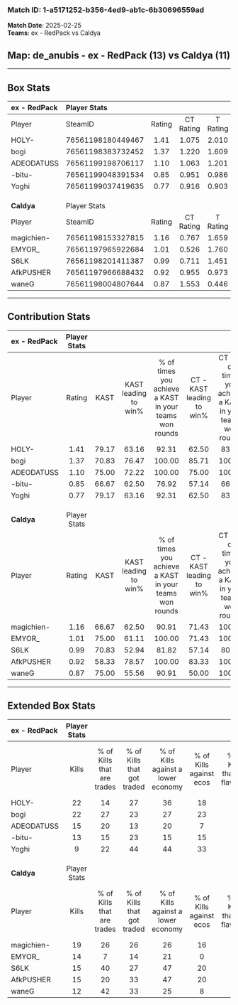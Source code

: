 ### Match ID: 1-a5171252-b356-4ed9-ab1c-6b30696559ad  
**Match Date**: 2025-02-25  
**Teams**: ex - RedPack vs Caldya  

## **Map**: de_anubis - ex - RedPack (13) vs Caldya (11)  
---  

## Box Stats  

| **ex - RedPack** | Player Stats      |        |           |          |       |       |       |         |        |      |     |
| :- | :- | :-: | :-: | :-: | :-: | :-: | :-: | :-: | :-: | :-: | :-: |
| Player           | SteamID           | Rating | CT Rating | T Rating | KAST  |  ADR  | Kills | Assists | Deaths | K/D  | HS% |
| HOLY-            | 76561198180449467 |  1.41  |   1.075   |  2.010   | 79.17 | 102.0 |  22   |    6    |   17   | 1.29 | 68  |
| bogi             | 76561198383732452 |  1.37  |   1.220   |  1.609   | 70.83 | 86.1  |  22   |    3    |   13   | 1.69 | 50  |
| ADEODATUSS       | 76561199198706117 |  1.10  |   1.063   |  1.201   | 75.00 | 69.5  |  15   |    5    |   13   | 1.15 | 73  |
| -bitu-           | 76561199048391534 |  0.85  |   0.951   |  0.986   | 66.67 | 55.0  |  13   |    4    |   16   | 0.81 | 30  |
| Yoghi            | 76561199037419635 |  0.77  |   0.916   |  0.903   | 79.17 | 43.9  |   9   |    6    |   16   | 0.56 | 22  |
|                  |                   |        |           |          |       |       |       |         |        |      |     |
|                  |                   |        |           |          |       |       |       |         |        |      |     |
|                  |                   |        |           |          |       |       |       |         |        |      |     |
| **Caldya**       | Player Stats      |        |           |          |       |       |       |         |        |      |     |
| Player           | SteamID           | Rating | CT Rating | T Rating | KAST  |  ADR  | Kills | Assists | Deaths | K/D  | HS% |
| magichien-       | 76561198153327815 |  1.16  |   0.767   |  1.659   | 66.67 | 82.0  |  19   |    6    |   16   | 1.19 | 47  |
| EMYOR_           | 76561197965922684 |  1.01  |   0.526   |  1.760   | 75.00 | 74.5  |  14   |    8    |   17   | 0.82 | 50  |
| S6LK             | 76561198201411387 |  0.99  |   0.711   |  1.451   | 70.83 | 64.4  |  15   |    5    |   16   | 0.94 | 20  |
| AfkPUSHER        | 76561197966688432 |  0.92  |   0.955   |  0.973   | 58.33 | 66.6  |  15   |    3    |   15   | 1.00 | 66  |
| waneG            | 76561198004807644 |  0.87  |   1.553   |  0.446   | 75.00 | 59.5  |  12   |    3    |   17   | 0.71 | 33  |
---  

## Contribution Stats  

| **ex - RedPack** | Player Stats |       |                      |                                                        |                           |                                                             |                          |                                                            |
| :- | :-: | :-: | :-: | :-: | :-: | :-: | :-: | :-: |
| Player           |    Rating    | KAST  | KAST leading to win% | % of times you achieve a KAST in your teams won rounds | CT - KAST leading to win% | CT - % of times you achieve a KAST in your teams won rounds | T - KAST leading to win% | T - % of times you achieve a KAST in your teams won rounds |
| HOLY-            |     1.41     | 79.17 |        63.16         |                         92.31                          |           62.50           |                            83.33                            |          63.64           |                           100.00                           |
| bogi             |     1.37     | 70.83 |        76.47         |                         100.00                         |           85.71           |                           100.00                            |          70.00           |                           100.00                           |
| ADEODATUSS       |     1.10     | 75.00 |        72.22         |                         100.00                         |           75.00           |                           100.00                            |          70.00           |                           100.00                           |
| -bitu-           |     0.85     | 66.67 |        62.50         |                         76.92                          |           57.14           |                            66.67                            |          66.67           |                           85.71                            |
| Yoghi            |     0.77     | 79.17 |        63.16         |                         92.31                          |           62.50           |                            83.33                            |          63.64           |                           100.00                           |
|                  |              |       |                      |                                                        |                           |                                                             |                          |                                                            |
|                  |              |       |                      |                                                        |                           |                                                             |                          |                                                            |
|                  |              |       |                      |                                                        |                           |                                                             |                          |                                                            |
| **Caldya**       | Player Stats |       |                      |                                                        |                           |                                                             |                          |                                                            |
| Player           |    Rating    | KAST  | KAST leading to win% | % of times you achieve a KAST in your teams won rounds | CT - KAST leading to win% | CT - % of times you achieve a KAST in your teams won rounds | T - KAST leading to win% | T - % of times you achieve a KAST in your teams won rounds |
| magichien-       |     1.16     | 66.67 |        62.50         |                         90.91                          |           71.43           |                           100.00                            |          55.56           |                           83.33                            |
| EMYOR_           |     1.01     | 75.00 |        61.11         |                         100.00                         |           71.43           |                           100.00                            |          54.55           |                           100.00                           |
| S6LK             |     0.99     | 70.83 |        52.94         |                         81.82                          |           57.14           |                            80.00                            |          50.00           |                           83.33                            |
| AfkPUSHER        |     0.92     | 58.33 |        78.57         |                         100.00                         |           83.33           |                           100.00                            |          75.00           |                           100.00                           |
| waneG            |     0.87     | 75.00 |        55.56         |                         90.91                          |           50.00           |                           100.00                            |          62.50           |                           83.33                            |
---  

## Extended Box Stats  

| **ex - RedPack** | Player Stats |                            |                            |                                    |                         |                              |                                 |        |                             |                                     |                          |                               |                            |
| :- | :-: | :-: | :-: | :-: | :-: | :-: | :-: | :-: | :-: | :-: | :-: | :-: | :-: |
| Player           |    Kills     | % of Kills that are trades | % of Kills that got traded | % of Kills against a lower economy | % of Kills against ecos | % of Kills that are flawless | % of Kills that are close duels | Deaths | % of Deaths that get traded | % of Deaths against a lower economy | % of Deaths against ecos | % of Deaths that are flawless | % of Deaths that are close |
| HOLY-            |      22      |             14             |             27             |                 36                 |           18            |              68              |                9                |   17   |             35              |                 12                  |            6             |              53               |             12             |
| bogi             |      22      |             27             |             23             |                 27                 |           23            |              64              |               14                |   13   |             15              |                  8                  |            0             |              77               |             15             |
| ADEODATUSS       |      15      |             20             |             13             |                 20                 |            7            |              67              |                7                |   13   |              8              |                 15                  |            8             |              77               |             8              |
| -bitu-           |      13      |             15             |             23             |                 15                 |           15            |              85              |                0                |   16   |             31              |                 13                  |            0             |              75               |             6              |
| Yoghi            |      9       |             22             |             44             |                 44                 |           33            |              44              |                0                |   16   |             38              |                 19                  |            6             |              81               |             6              |
|                  |              |                            |                            |                                    |                         |                              |                                 |        |                             |                                     |                          |                               |                            |
|                  |              |                            |                            |                                    |                         |                              |                                 |        |                             |                                     |                          |                               |                            |
|                  |              |                            |                            |                                    |                         |                              |                                 |        |                             |                                     |                          |                               |                            |
| **Caldya**       | Player Stats |                            |                            |                                    |                         |                              |                                 |        |                             |                                     |                          |                               |                            |
| Player           |    Kills     | % of Kills that are trades | % of Kills that got traded | % of Kills against a lower economy | % of Kills against ecos | % of Kills that are flawless | % of Kills that are close duels | Deaths | % of Deaths that get traded | % of Deaths against a lower economy | % of Deaths against ecos | % of Deaths that are flawless | % of Deaths that are close |
| magichien-       |      19      |             26             |             26             |                 26                 |           16            |              74              |               16                |   16   |             13              |                  0                  |            0             |              63               |             6              |
| EMYOR_           |      14      |             7              |             14             |                 21                 |            0            |              71              |                7                |   17   |             35              |                 18                  |            6             |              71               |             18             |
| S6LK             |      15      |             40             |             27             |                 47                 |           20            |              87              |                7                |   16   |             25              |                  6                  |            0             |              63               |             0              |
| AfkPUSHER        |      15      |             20             |             33             |                 47                 |           20            |              67              |                7                |   15   |             13              |                  0                  |            0             |              80               |             0              |
| waneG            |      12      |             42             |             33             |                 25                 |            8            |              58              |                8                |   17   |             35              |                 18                  |            6             |              59               |             12             |
